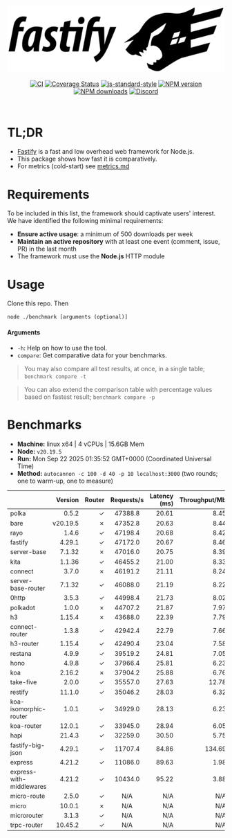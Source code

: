 <div align="center">
  <img src="https://github.com/fastify/graphics/raw/HEAD/fastify-landscape-outlined.svg" width="650" height="auto"/>
</div>

<div align="center">

[![CI](https://github.com/fastify/fastify/workflows/ci/badge.svg)](https://github.com/fastify/fastify/actions/workflows/ci.yml)
[![Coverage Status](https://coveralls.io/repos/github/fastify/fastify/badge.svg?branch=master)](https://coveralls.io/github/fastify/fastify?branch=master)
[![js-standard-style](https://img.shields.io/badge/code%20style-standard-brightgreen.svg?style=flat)](http://standardjs.com/)
[![NPM version](https://img.shields.io/npm/v/fastify.svg?style=flat)](https://www.npmjs.com/package/fastify)
[![NPM downloads](https://img.shields.io/npm/dm/fastify.svg?style=flat)](https://www.npmjs.com/package/fastify) [![Discord](https://img.shields.io/discord/725613461949906985)](https://discord.gg/fastify)

</div>
<br />

# TL;DR

* [Fastify](https://github.com/fastify/fastify) is a fast and low overhead web framework for Node.js.
* This package shows how fast it is comparatively.
* For metrics (cold-start) see [metrics.md](./METRICS.md)

# Requirements

To be included in this list, the framework should captivate users' interest. We have identified the following minimal requirements:
- **Ensure active usage**: a minimum of 500 downloads per week
- **Maintain an active repository** with at least one event (comment, issue, PR) in the last month
- The framework must use the **Node.js** HTTP module

# Usage

Clone this repo. Then 

```
node ./benchmark [arguments (optional)]
```

#### Arguments

* `-h`: Help on how to use the tool.
* `compare`: Get comparative data for your benchmarks.

> You may also compare all test results, at once, in a single table; `benchmark compare -t`

> You can also extend the comparison table with percentage values based on fastest result; `benchmark compare -p`
# Benchmarks

* __Machine:__ linux x64 | 4 vCPUs | 15.6GB Mem
* __Node:__ `v20.19.5`
* __Run:__ Mon Sep 22 2025 01:35:52 GMT+0000 (Coordinated Universal Time)
* __Method:__ `autocannon -c 100 -d 40 -p 10 localhost:3000` (two rounds; one to warm-up, one to measure)

|                          | Version  | Router | Requests/s | Latency (ms) | Throughput/Mb |
| :--                      | --:      | --:    | :-:        | --:          | --:           |
| polka                    | 0.5.2    | ✓      | 47388.8    | 20.61        | 8.45          |
| bare                     | v20.19.5 | ✗      | 47352.8    | 20.63        | 8.44          |
| rayo                     | 1.4.6    | ✓      | 47198.4    | 20.68        | 8.42          |
| fastify                  | 4.29.1   | ✓      | 47172.0    | 20.67        | 8.46          |
| server-base              | 7.1.32   | ✗      | 47016.0    | 20.75        | 8.39          |
| kita                     | 1.1.36   | ✓      | 46455.2    | 21.00        | 8.33          |
| connect                  | 3.7.0    | ✗      | 46191.2    | 21.11        | 8.24          |
| server-base-router       | 7.1.32   | ✓      | 46088.0    | 21.19        | 8.22          |
| 0http                    | 3.5.3    | ✓      | 44998.4    | 21.73        | 8.02          |
| polkadot                 | 1.0.0    | ✗      | 44707.2    | 21.87        | 7.97          |
| h3                       | 1.15.4   | ✗      | 43688.0    | 22.39        | 7.79          |
| connect-router           | 1.3.8    | ✓      | 42942.4    | 22.79        | 7.66          |
| h3-router                | 1.15.4   | ✓      | 42490.4    | 23.04        | 7.58          |
| restana                  | 4.9.9    | ✓      | 39519.2    | 24.81        | 7.05          |
| hono                     | 4.9.8    | ✓      | 37966.4    | 25.81        | 6.23          |
| koa                      | 2.16.2   | ✗      | 37904.2    | 25.88        | 6.76          |
| take-five                | 2.0.0    | ✓      | 35557.0    | 27.63        | 12.78         |
| restify                  | 11.1.0   | ✓      | 35046.2    | 28.03        | 6.32          |
| koa-isomorphic-router    | 1.0.1    | ✓      | 34929.0    | 28.13        | 6.23          |
| koa-router               | 12.0.1   | ✓      | 33945.0    | 28.94        | 6.05          |
| hapi                     | 21.4.3   | ✓      | 32259.0    | 30.50        | 5.75          |
| fastify-big-json         | 4.29.1   | ✓      | 11707.4    | 84.86        | 134.69        |
| express                  | 4.21.2   | ✓      | 11086.0    | 89.63        | 1.98          |
| express-with-middlewares | 4.21.2   | ✓      | 10434.0    | 95.22        | 3.88          |
| micro-route              | 2.5.0    | ✓      | N/A        | N/A          | N/A           |
| micro                    | 10.0.1   | ✗      | N/A        | N/A          | N/A           |
| microrouter              | 3.1.3    | ✓      | N/A        | N/A          | N/A           |
| trpc-router              | 10.45.2  | ✓      | N/A        | N/A          | N/A           |
